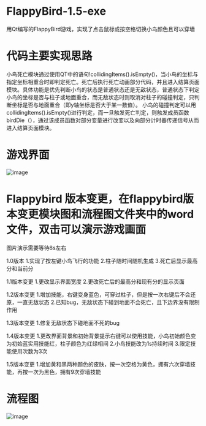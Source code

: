 # FlappyBird-1.5-exe
用Qt编写的FlappyBird游戏，实现了点击鼠标或按空格切换小鸟颜色且可以穿墙
# 代码主要实现思路
小鸟死亡模块通过使用QT中的语句!collidingItems().isEmpty()，当小鸟的坐标与指定坐标相重合时即判定死亡。死亡后执行死亡动画部分代码，并且进入结算页面模块。具体功能是优先判断小鸟的状态是普通状态还是无敌状态，普通状态下判定小鸟的坐标是否与柱子或地面重合，而无敌状态时则取消对柱子的碰撞判定，只判断坐标是否与地面重合（即y轴坐标是否大于某一数值）。
小鸟的碰撞判定可以用collidingItems().isEmpty()进行判定，而一旦触发死亡判定，则触发成员函数birdDie（），通过该成员函数对部分变量进行改变以及向部分计时器传递信号从而进入结算页面模块。

# 游戏界面
![image](https://github.com/yuanhang110/FlappyBird-1.5-exe/blob/master/ImagesForReadme/游戏界面.PNG)

# Flappybird 版本变更，在flappybird版本变更模块图和流程图文件夹中的word文件，双击可以演示游戏画面
图片演示需要等待8s左右

1.0版本
1.实现了按左键小鸟飞行的功能
2.柱子随时间随机生成
3.死亡后显示最高分和当前分

1.1版本变更
1.更改显示界面宽度
2.更改死亡后的最高分和现有分的显示页面

1.2版本变更
1.增加技能，右键变身蓝色，可穿过柱子，但是按一次右键后不会还原，一直无敌状态
2.已知bug，无敌状态下碰到地面不会死亡，且下边界没有限制作用

1.3版本变更
1.修复无敌状态下碰地面不死的bug

1.4版本变更
1.更改界面背景和初始背景提示右键可以使用技能，小鸟初始颜色变为初始蓝实用技能红，柱子颜色为红绿相间
2.小鸟技能改为1s持续时间
3.限定技能使用次数为3次

1.5版本变更
1.增加黄和黑两种颜色的皮肤，按一次空格为黄色，拥有六次穿墙技能，再按一次为黑色，拥有9次穿墙技能

# 流程图
![image](https://github.com/yuanhang110/FlappyBird-1.5-exe/blob/master/ImagesForReadme/flappybird模块流程图5.png)
